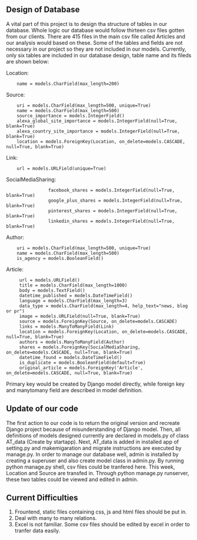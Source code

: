 ## Design of Database
A vital part of this project is to design tha structure of tables in our database.
Whole logic our database would follow thirteen csv files gotten from our clients.
There are 415 files in the main csv file called Articles and our analysis would based on these.
Some of the tables and fields are not necessary in our project so they are not included in our models.
Currently, only six tables are included in our database design, table name and its fileds are shown below:

Location: 
        
        name = models.CharField(max_length=200)

Source: 
        
        uri = models.CharField(max_length=500, unique=True)  
        name = models.CharField(max_length=500)  
        source_importance = models.IntegerField()  
        alexa_global_site_importance = models.IntegerField(null=True, blank=True)      
        alexa_country_site_importance = models.IntegerField(null=True, blank=True)
        location = models.ForeignKey(Location, on_delete=models.CASCADE, null=True, blank=True)

Link: 
        
        url = models.URLField(unique=True)

SocialMediaSharing: 
                    
                    facebook_shares = models.IntegerField(null=True, blank=True)
                    google_plus_shares = models.IntegerField(null=True, blank=True)
                    pinterest_shares = models.IntegerField(null=True, blank=True) 
                    linkedin_shares = models.IntegerField(null=True, blank=True)

Author: 
        
        uri = models.CharField(max_length=500, unique=True)
        name = models.CharField(max_length=500)    
        is_agency = models.BooleanField()

Article: 
         
         url = models.URLField()
         title = models.CharField(max_length=1000)
         body = models.TextField()
         datetime_published = models.DateTimeField()
         language = models.CharField(max_length=3)
         data_type = models.CharField(max_length=4, help_text="news, blog or pr")
         image = models.URLField(null=True, blank=True)
         source = models.ForeignKey(Source, on_delete=models.CASCADE)
         links = models.ManyToManyField(Link)
         location = models.ForeignKey(Location, on_delete=models.CASCADE, null=True, blank=True)
         authors = models.ManyToManyField(Author)
         shares = models.ForeignKey(SocialMediaSharing, on_delete=models.CASCADE, null=True, blank=True)
         datetime_found = models.DateTimeField()
         is_duplicate = models.BooleanField(default=True)
         original_article = models.ForeignKey('Article', on_delete=models.CASCADE, null=True, blank=True)

Primary key would be created by Django model directly, while foreign key and manytomany field are described in model definition.

## Update of our code

The first action to our code is to return the original version and recreate Django project because of misunderstanding of Django model.
Then, all definitions of models designed currently are declared in models.py of class AT_data (Create by startapp).
Next, AT_data is added in installed app of setting.py and makemigaration and migrate instructions are executed by manage.py.
In order to manage our database well, admin is installed by creating a superuser and also create model class in admin.py.
By running python manage.py shell, csv files could be tranfered here.
This week, Location and Source are transfed in.
Through python manage.py runserver, these two tables could be viewed and edited in admin.

## Current Difficulties
1. Frountend, static files containing css, js and html files should be put in.
2. Deal with many to many relations.
3. Excel is not familiar. Some csv files should be edited by excel in order to tranfer data easily.
